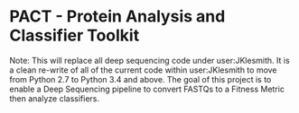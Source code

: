 # PACT - Protein Analysis and Classifier Toolkit

Note: This will replace all deep sequencing code under user:JKlesmith. It is a clean re-write of all of the current code within user:JKlesmith to move from Python 2.7 to Python 3.4 and above. The goal of this project is to enable a Deep Sequencing pipeline to convert FASTQs to a Fitness Metric then analyze classifiers.
